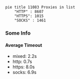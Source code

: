 
```mermaid
pie title 11083 Proxies in list
    "HTTP" : 8607
    "HTTPS": 1015
    "SOCKS" : 1461
```

### Some Info
#### Average Timeout

- mixed: 2.2s
- http: 0.7s
- https: 8.0s
- socks: 6.9s